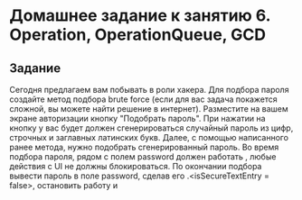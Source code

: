 # Домашнее задание к занятию 6. Operation, OperationQueue, GCD

## Задание
Сегодня предлагаем вам побывать в роли хакера. 
Для подбора пароля создайте метод подбора brute force (если для вас задача покажется сложной, вы можете найти решение в интернет). 
Разместите на вашем экране авторизации кнопку "Подобрать пароль". При нажатии на кнопку у вас будет должен сгенерироваться случайный пароль из цифр, строчных и заглавных латинских букв. Далее, с помощью написанного ранее метода, нужно подобрать сгенерированный пароль. 
Во время подбора пароля, рядом с полем password должен работать <activiyIndicator>, любые действия с UI не должны блокироваться. По окончании подбора вывести пароль в поле password, сделав его .<isSecureTextEntry = false>, остановить работу <activityIndictor> и 
